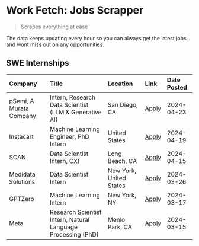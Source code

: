 # Work Fetch: Jobs Scrapper
> Scrapes everything at ease

The data keeps updating every hour so you can always get the latest jobs and wont miss out on any opportunities.

## SWE Internships
<!--START_SECTION:workfetch-->
| Company                 | Title                                                        | Location                | Link                                                                                                                                                                                                                                                                       | Date Posted   |
|:------------------------|:-------------------------------------------------------------|:------------------------|:---------------------------------------------------------------------------------------------------------------------------------------------------------------------------------------------------------------------------------------------------------------------------|:--------------|
| pSemi, A Murata Company | Intern, Research Data Scientist (LLM & Generative AI)        | San Diego, CA           | [Apply](https://www.linkedin.com/jobs/view/intern-research-data-scientist-llm-generative-ai-at-psemi-a-murata-company-3887074168?position=4&pageNum=0&refId=i1WOhZiR6wBiBbU57ISaQA%3D%3D&trackingId=ajSDSerktsOXh4RxCSiYhg%3D%3D&trk=public_jobs_jserp-result_search-card) | 2024-04-23    |
| Instacart               | Machine Learning Engineer, PhD Intern                        | United States           | [Apply](https://www.linkedin.com/jobs/view/machine-learning-engineer-phd-intern-at-instacart-3901991739?position=2&pageNum=0&refId=i1WOhZiR6wBiBbU57ISaQA%3D%3D&trackingId=zNby29XFoNwkR0tGOa5i%2Bw%3D%3D&trk=public_jobs_jserp-result_search-card)                        | 2024-04-19    |
| SCAN                    | Data Scientist Intern, CXI                                   | Long Beach, CA          | [Apply](https://www.linkedin.com/jobs/view/data-scientist-intern-cxi-at-scan-3899690492?position=10&pageNum=0&refId=i1WOhZiR6wBiBbU57ISaQA%3D%3D&trackingId=47kDis4qgJOSfaLUvueE9w%3D%3D&trk=public_jobs_jserp-result_search-card)                                         | 2024-04-15    |
| Medidata Solutions      | Data Scientist Intern                                        | New York, United States | [Apply](https://www.linkedin.com/jobs/view/data-scientist-intern-at-medidata-solutions-3810253704?position=9&pageNum=0&refId=i1WOhZiR6wBiBbU57ISaQA%3D%3D&trackingId=vJrmaKUcpbaz0%2FY5ri3c7Q%3D%3D&trk=public_jobs_jserp-result_search-card)                              | 2024-03-26    |
| GPTZero                 | Machine Learning Intern                                      | New York, NY            | [Apply](https://www.linkedin.com/jobs/view/machine-learning-intern-at-gptzero-3860723963?position=8&pageNum=0&refId=i1WOhZiR6wBiBbU57ISaQA%3D%3D&trackingId=Bd3%2B4AfvhiLewRLbEHSeaA%3D%3D&trk=public_jobs_jserp-result_search-card)                                       | 2024-03-17    |
| Meta                    | Research Scientist Intern, Natural Language Processing (PhD) | Menlo Park, CA          | [Apply](https://www.linkedin.com/jobs/view/research-scientist-intern-natural-language-processing-phd-at-meta-3858718375?position=7&pageNum=0&refId=i1WOhZiR6wBiBbU57ISaQA%3D%3D&trackingId=rU%2FgpGUE3BxnP6Yz4PU5SQ%3D%3D&trk=public_jobs_jserp-result_search-card)        | 2024-03-15    |
<!--END_SECTION:workfetch-->
